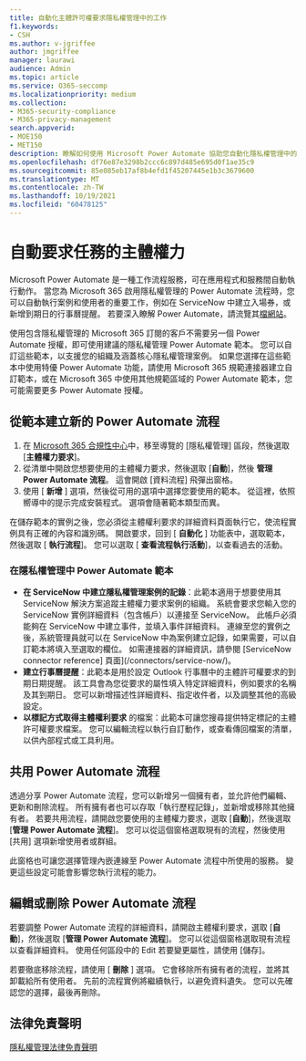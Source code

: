 ```yaml
---
title: 自動化主體許可權要求隱私權管理中的工作
f1.keywords:
- CSH
ms.author: v-jgriffee
author: jmgriffee
manager: laurawi
audience: Admin
ms.topic: article
ms.service: O365-seccomp
ms.localizationpriority: medium
ms.collection:
- M365-security-compliance
- M365-privacy-management
search.appverid:
- MOE150
- MET150
description: 瞭解如何使用 Microsoft Power Automate 協助您自動化隱私權管理中的主體權力要求的必要工作。
ms.openlocfilehash: df76e87e3298b2ccc6c897d485e695d0f1ae35c9
ms.sourcegitcommit: 85e085eb17af8b4efd1f45207445e1b3c3679600
ms.translationtype: MT
ms.contentlocale: zh-TW
ms.lasthandoff: 10/19/2021
ms.locfileid: "60478125"
---
```

# <a name="automate-subject-rights-requests-tasks"></a>自動要求任務的主體權力

Microsoft Power Automate 是一種工作流程服務，可在應用程式和服務間自動執行動作。 當您為 Microsoft 365 啟用隱私權管理的 Power Automate 流程時，您可以自動執行案例和使用者的重要工作，例如在 ServiceNow 中建立入場券，或新增到期日的行事曆提醒。 若要深入瞭解 Power Automate，請流覽其[檔網站](/power-automate/getting-started)。

使用包含隱私權管理的 Microsoft 365 訂閱的客戶不需要另一個 Power Automate 授權，即可使用建議的隱私權管理 Power Automate 範本。 您可以自訂這些範本，以支援您的組織及涵蓋核心隱私權管理案例。 如果您選擇在這些範本中使用特優 Power Automate 功能，請使用 Microsoft 365 規範連接器建立自訂範本，或在 Microsoft 365 中使用其他規範區域的 Power Automate 範本，您可能需要更多 Power Automate 授權。

## <a name="create-a-new-power-automate-flow-from-a-template"></a>從範本建立新的 Power Automate 流程

1. 在 [Microsoft 365 合規性中心](https://compliance.microsoft.com/)中，移至導覽的 [隱私權管理] 區段，然後選取 [**主體權力要求**]。
1. 從清單中開啟您想要使用的主體權力要求，然後選取 [**自動**]，然後 **管理 Power Automate 流程**。 這會開啟 [資料流程] 飛彈出窗格。
1. 使用 [ **新增** ] 選項，然後從可用的選項中選擇您要使用的範本。 從這裡，依照嚮導中的提示完成安裝程式。 選項會隨著範本類型而異。

在儲存範本的實例之後，您必須從主體權利要求的詳細資料頁面執行它，使流程實例具有正確的內容和識別碼。 開啟要求，回到 [ **自動化** ] 功能表中，選取範本，然後選取 [ **執行流程**]。 您可以選取 [ **查看流程執行活動**]，以查看過去的活動。

### <a name="power-automate-templates-in-privacy-management"></a>在隱私權管理中 Power Automate 範本

- **在 ServiceNow 中建立隱私權管理案例的記錄**：此範本適用于想要使用其 ServiceNow 解決方案追蹤主體權力要求案例的組織。 系統會要求您輸入您的 ServiceNow 實例詳細資料（包含帳戶）以連接至 ServiceNow。 此帳戶必須能夠在 ServiceNow 中建立事件，並填入事件詳細資料。 連線至您的實例之後，系統管理員就可以在 ServiceNow 中為案例建立記錄，如果需要，可以自訂範本將填入至選取的欄位。 如需連接器的詳細資訊，請參閱 [ServiceNow connector reference] 頁面](/connectors/service-now/)。
- **建立行事曆提醒**：此範本是用於設定 Outlook 行事曆中的主體許可權要求的到期日期提醒。 該工具會為您從要求的屬性填入特定詳細資料，例如要求的名稱及其到期日。 您可以新增描述性詳細資料、指定收件者，以及調整其他的高級設定。
- **以標記方式取得主體權利要求** 的檔案：此範本可讓您搜尋提供特定標記的主體許可權要求檔案。 您可以編輯流程以執行自訂動作，或查看傳回檔案的清單，以供內部程式或工具利用。

## <a name="share-a-power-automate-flow"></a>共用 Power Automate 流程

透過分享 Power Automate 流程，您可以新增另一個擁有者，並允許他們編輯、更新和刪除流程。 所有擁有者也可以存取「執行歷程記錄」，並新增或移除其他擁有者。 若要共用流程，請開啟您要使用的主體權力要求，選取 [**自動**]，然後選取 [**管理 Power Automate 流程**]。 您可以從這個窗格選取現有的流程，然後使用 [共用] 選項新增使用者或群組。

此窗格也可讓您選擇管理內嵌連線至 Power Automate 流程中所使用的服務。 變更這些設定可能會影響您執行流程的能力。

## <a name="edit-or-delete-power-automate-flow"></a>編輯或刪除 Power Automate 流程

若要調整 Power Automate 流程的詳細資料，請開啟主體權利要求，選取 [**自動**]，然後選取 [**管理 Power Automate 流程**]。 您可以從這個窗格選取現有流程以查看詳細資料。 使用任何區段中的 Edit 若要變更屬性，請使用 [儲存]。

若要徹底移除流程，請使用 [ **刪除** ] 選項。 它會移除所有擁有者的流程，並將其卸載給所有使用者。 先前的流程實例將繼續執行，以避免資料遺失。 您可以先確認您的選擇，最後再刪除。

## <a name="legal-disclaimer"></a>法律免責聲明

[隱私權管理法律免責聲明](privacy-management-disclaimer.md)
